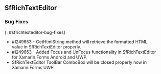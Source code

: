 ## SfRichTextEditor

### Bug Fixes
{: #sfrichtexteditor-bug-fixes}

* \#I249653 - GetHtmlString method will retrieve the formatted HTML value in SfRichTextEditor properly.
* \#I249653 - Added Focus and UnFocus functionality in SfRichTextEditor for Xamarin.Forms Android and UWP.
* SfRichTextEditor ToolBar ComboBox will be closed properly now in Xamarin.Forms UWP.

